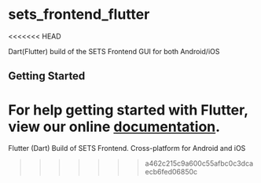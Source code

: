 # sets_frontend_flutter
<<<<<<< HEAD

Dart(Flutter) build of the SETS Frontend GUI for both Android&#x2F;iOS

## Getting Started

For help getting started with Flutter, view our online
[documentation](https://flutter.io/).
=======
Flutter (Dart) Build of SETS Frontend. Cross-platform for Android and iOS
>>>>>>> a462c215c9a600c55afbc0c3dcaecb6fed06850c
